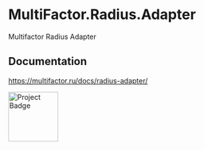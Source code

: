 # MultiFactor.Radius.Adapter
Multifactor Radius Adapter

## Documentation
https://multifactor.ru/docs/radius-adapter/

<a href="https://ci.appveyor.com/project/MultifactorLab/multifactor-radius-adapter"><img src="https://ci.appveyor.com/api/projects/status/github/MultifactorLab/MultiFactor.Radius.Adapter?svg=true" alt="Project Badge" width="100"></a>